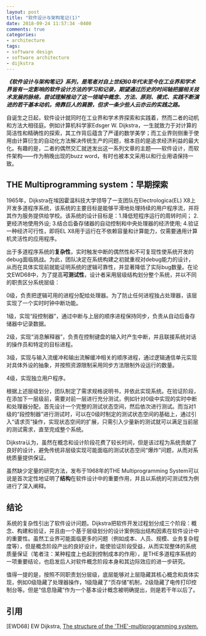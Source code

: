 ```yaml
---
layout: post
title: "软件设计与架构笔记(1)"
date: 2018-09-24 11:57:34 -0400
comments: true
categories:
- architecture
tags:
- software design
- software architecture
- dijkstra
---
```


***《软件设计与架构笔记》系列，是笔者对自上世纪60年代末至今在工业界和学术界皆有一定影响的软件设计方法的学习和记录，期望通过历史的时间轴把握相关技术发展的脉络，尝试理解推动了这一领域中概念、方法、原则、模式、实践不断演进的若干基本动机，倚靠巨人的肩膀，但求一条少些人云亦云的实践之路。***

自诞生之日起，软件设计就同时在工业界和学术界探索和实践着，然而二者的动机和方法大相径庭。例如计算机科学家Edsger W. Dijkstra，一生就致力于对计算的简洁性和精确性的探索，其工作背后蕴含了严谨的数学美学；而工业界则侧重于使用由计算衍生的自动化方法解决传统生产的问题，根本目的是追求经济利益的最大化。有趣的是，二者的偶然交汇就迸发出这一系列文章的主题——软件设计，而软件架构——作为稍晚出现的buzz word，有时也被本文采用以和行业用语保持一致。

## THE Multiprogramming system：早期探索

1965年，Dijkstra在埃因霍温科技大学领导了一支团队在Electrologica(EL) X8上开发多道程序系统，该系统的主要目标是能够平滑地处理持续的用户程序流，并将其作为服务提供给学校。该系统的设计目标是：1.降低短程序运行的周转时间； 2.更经济地使用外设; 3.结合后备存储器的自动控制和中央处理器的经济使用; 4.验证一种经济可行性，即将EL X8用于运行在不依赖容量和计算能力，仅需要通用计算机灵活性的应用程序。

出于多道程序系统的**复杂性**，实时触发中断的偶然性和不可复现性使系统开发的debug面临挑战。为此，团队决定在系统构建之初就重视对debug能力的设计，从而在具体实现前就能证明系统的逻辑可靠性，并显著降低了实际bug数量。在论文EWD68中，为了提高**可测试性**，设计者采用层级结构划分整个系统，并以不同的职责区分系统层级：

0级，负责把逻辑可用的进程分配给处理器。为了防止任何进程独占处理器，该层实现了一个实时时钟中断功能。

1级，实现“段控制器”，通过中断与上层的顺序进程保持同步，负责从自动后备存储器中记录数据。

2级，实现“消息解释器”，负责在控制键盘的输入时产生中断，并且联接系统对话的操作员和特定的目标进程。

3级，实现与输入流缓冲和输出流解缓冲相关的顺序进程，通过逻辑通信单元实现对具体外设的抽象，并按照资源限制采用同步方法限制外设运行的数量。

4级，实现独立用户程序。

根据上述层级划分，团队制定了需求规格说明书，并依此实现系统。在验证阶段，在添加下一层级前，需要对前一层进行充分测试，例如针对0级中实现的实时中断和处理器分配，首先设计一个完整的测试状态空间，然后依次进行测试。而当对1级的“段控制器”进行测试时，可以在0级时制定的测试状态空间的基础上，通过引入“请求页”操作，实现状态空间的扩展，只需引入少量新的测试就可以满足当前层的测试需求，直至完成整个系统。

Dijkstra认为，虽然在概念和设计阶段花费了较长时间，但是该过程为系统贡献了良好的设计，避免传统非层级实现可能面临的测试状态空间“爆炸”问题，从而对系统质量提供保证。

虽然缺少定量的研究方法，发布于1968年的THE Multiprogramming System可以说是首次定性地证明了**结构**在软件设计中的重要作用，并且以系统的可测试性为例进行了深入阐释。

## 结论

系统的复杂性引出了软件设计问题。Dijkstra把软件开发过程划分成三个阶段：概念、构建和验证，并且由一个基于层级划分的设计案例指出结构因素在软件设计中的重要性。虽然工业界可能面临更多的问题（例如成本、人员、规模、业务复杂程度等），但是概念阶段产出的良好设计，能使验证阶段受益，从而实现整体的系统质量保证（笔者注：某种程度上也起到控制成本的作用），是THE多道程序系统的一项重要结论，也启发后人对软件概念阶段本身和其边际效应的进一步研究。

值得一提的是，按照不同职责划分层级，底层能够对上层隐藏其核心概念和具体实现，例如0级隐藏了处理器操作，1级隐藏了“页存储”机制，2级隐藏了电传打印控制台等。但是“信息隐藏”作为一个基本设计概念被明确提出，则是若干年以后了。

## 引用

[EWD68] EW Dijkstra, [The structure of the 'THE'-multiprogramming system.](http://www.cs.utexas.edu/users/EWD/ewd01xx/EWD196.PDF)